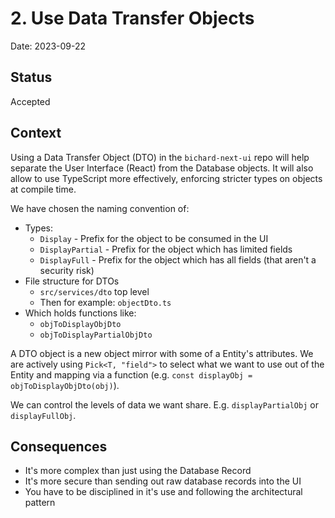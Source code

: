 # 2. Use Data Transfer Objects

Date: 2023-09-22

## Status

Accepted

## Context

Using a Data Transfer Object (DTO) in the `bichard-next-ui` repo will help separate the User Interface (React) from
the Database objects. It will also allow to use TypeScript more effectively, enforcing stricter types on objects at
compile time.

We have chosen the naming convention of:

- Types:
  - `Display` - Prefix for the object to be consumed in the UI
  - `DisplayPartial` - Prefix for the object which has limited fields
  - `DisplayFull` - Prefix for the object which has all fields (that aren't a security risk)
- File structure for DTOs
  - `src/services/dto` top level
  - Then for example: `objectDto.ts`
- Which holds functions like:
  - `objToDisplayObjDto`
  - `objToDisplayPartialObjDto`

A DTO object is a new object mirror with some of a Entity's attributes. We are actively using `Pick<T, "field">` to
select what we want to use out of the Entity and mapping via a function (e.g.
`const displayObj = objToDisplayObjDto(obj)`).

We can control the levels of data we want share. E.g. `displayPartialObj` or `displayFullObj`.

## Consequences

- It's more complex than just using the Database Record
- It's more secure than sending out raw database records into the UI
- You have to be disciplined in it's use and following the architectural pattern
